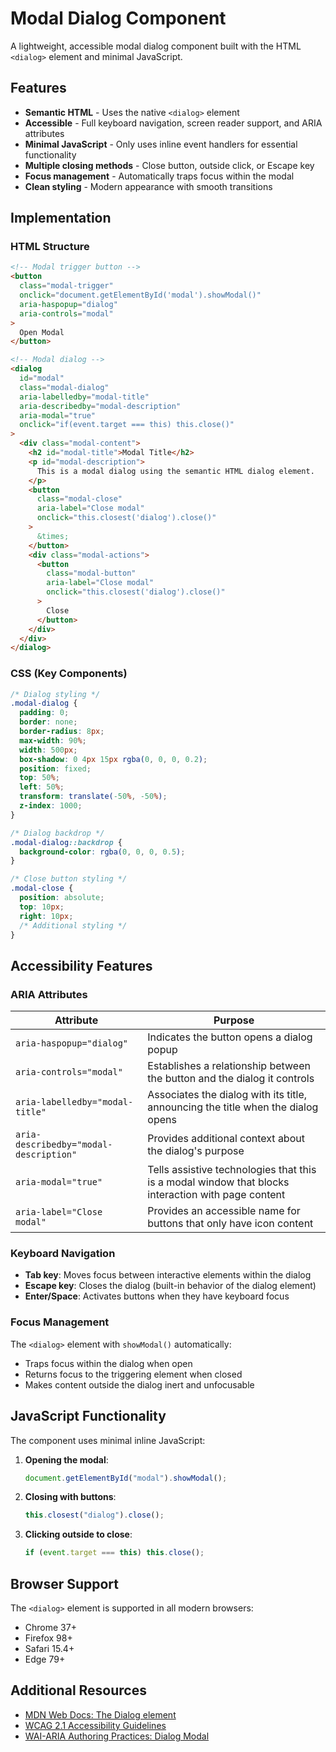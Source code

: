 # Modal Dialog Component

A lightweight, accessible modal dialog component built with the HTML `<dialog>` element and minimal JavaScript.

## Features

- **Semantic HTML** - Uses the native `<dialog>` element
- **Accessible** - Full keyboard navigation, screen reader support, and ARIA attributes
- **Minimal JavaScript** - Only uses inline event handlers for essential functionality
- **Multiple closing methods** - Close button, outside click, or Escape key
- **Focus management** - Automatically traps focus within the modal
- **Clean styling** - Modern appearance with smooth transitions

## Implementation

### HTML Structure

```html
<!-- Modal trigger button -->
<button
  class="modal-trigger"
  onclick="document.getElementById('modal').showModal()"
  aria-haspopup="dialog"
  aria-controls="modal"
>
  Open Modal
</button>

<!-- Modal dialog -->
<dialog
  id="modal"
  class="modal-dialog"
  aria-labelledby="modal-title"
  aria-describedby="modal-description"
  aria-modal="true"
  onclick="if(event.target === this) this.close()"
>
  <div class="modal-content">
    <h2 id="modal-title">Modal Title</h2>
    <p id="modal-description">
      This is a modal dialog using the semantic HTML dialog element.
    </p>
    <button
      class="modal-close"
      aria-label="Close modal"
      onclick="this.closest('dialog').close()"
    >
      &times;
    </button>
    <div class="modal-actions">
      <button
        class="modal-button"
        aria-label="Close modal"
        onclick="this.closest('dialog').close()"
      >
        Close
      </button>
    </div>
  </div>
</dialog>
```

### CSS (Key Components)

```css
/* Dialog styling */
.modal-dialog {
  padding: 0;
  border: none;
  border-radius: 8px;
  max-width: 90%;
  width: 500px;
  box-shadow: 0 4px 15px rgba(0, 0, 0, 0.2);
  position: fixed;
  top: 50%;
  left: 50%;
  transform: translate(-50%, -50%);
  z-index: 1000;
}

/* Dialog backdrop */
.modal-dialog::backdrop {
  background-color: rgba(0, 0, 0, 0.5);
}

/* Close button styling */
.modal-close {
  position: absolute;
  top: 10px;
  right: 10px;
  /* Additional styling */
}
```

## Accessibility Features

### ARIA Attributes

| Attribute                              | Purpose                                                                                            |
| -------------------------------------- | -------------------------------------------------------------------------------------------------- |
| `aria-haspopup="dialog"`               | Indicates the button opens a dialog popup                                                          |
| `aria-controls="modal"`                | Establishes a relationship between the button and the dialog it controls                           |
| `aria-labelledby="modal-title"`        | Associates the dialog with its title, announcing the title when the dialog opens                   |
| `aria-describedby="modal-description"` | Provides additional context about the dialog's purpose                                             |
| `aria-modal="true"`                    | Tells assistive technologies that this is a modal window that blocks interaction with page content |
| `aria-label="Close modal"`             | Provides an accessible name for buttons that only have icon content                                |

### Keyboard Navigation

- **Tab key**: Moves focus between interactive elements within the dialog
- **Escape key**: Closes the dialog (built-in behavior of the dialog element)
- **Enter/Space**: Activates buttons when they have keyboard focus

### Focus Management

The `<dialog>` element with `showModal()` automatically:

- Traps focus within the dialog when open
- Returns focus to the triggering element when closed
- Makes content outside the dialog inert and unfocusable

## JavaScript Functionality

The component uses minimal inline JavaScript:

1. **Opening the modal**:

   ```js
   document.getElementById("modal").showModal();
   ```

2. **Closing with buttons**:

   ```js
   this.closest("dialog").close();
   ```

3. **Clicking outside to close**:
   ```js
   if (event.target === this) this.close();
   ```

## Browser Support

The `<dialog>` element is supported in all modern browsers:

- Chrome 37+
- Firefox 98+
- Safari 15.4+
- Edge 79+

## Additional Resources

- [MDN Web Docs: The Dialog element](https://developer.mozilla.org/en-US/docs/Web/HTML/Element/dialog)
- [WCAG 2.1 Accessibility Guidelines](https://www.w3.org/TR/WCAG21/)
- [WAI-ARIA Authoring Practices: Dialog Modal](https://www.w3.org/WAI/ARIA/apg/patterns/dialogmodal/)
